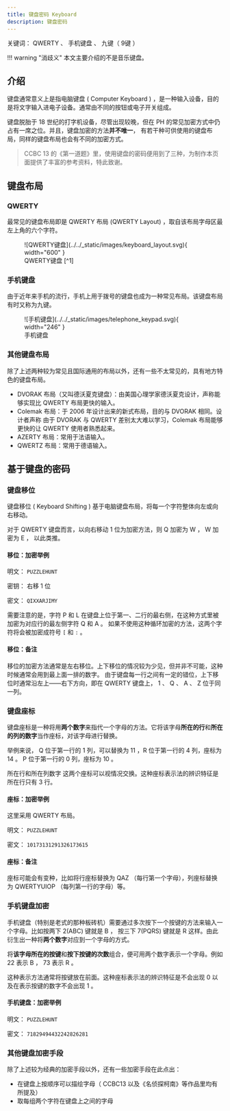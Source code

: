 ```yaml
---
title: 键盘密码 Keyboard
description: 键盘密码
---
```


关键词： QWERTY 、 手机键盘 、 九键（ 9键 ）

!!! warning "消歧义"
    本文主要介绍的不是音乐键盘。

## 介绍

键盘通常意义上是指电脑键盘 ( Computer Keyboard ) ，是一种输入设备，目的是将文字输入进电子设备。通常由不同的按钮或电子开关组成。

键盘脱胎于 18 世纪的打字机设备，尽管出现较晚，但在 PH 的常见加密方式中仍占有一席之位。并且，键盘加密的方法**并不唯一**，
有若干种可供使用的键盘布局，同样的键盘布局也会有不同的加密方式。

> CCBC 13 的《第一道题》里，使用键盘的密码便用到了三种，为制作本页面提供了丰富的参考资料，特此致谢。

## 键盘布局

### QWERTY

最常见的键盘布局即是 QWERTY 布局 (QWERTY Layout) ，取自该布局字母区最左上角的六个字符。

<figure markdown>
  ![QWERTY键盘](../../_static/images/keyboard_layout.svg){ width="600" }
  <figcaption markdown>QWERTY键盘&nbsp;[^1]
  </figcaption>
</figure>

### 手机键盘

由于近年来手机的流行，手机上用于拨号的键盘也成为一种常见布局。该键盘布局有时又称为九键。

<figure markdown>
  ![手机键盘](../../_static/images/telephone_keypad.svg){ width="246" }
  <figcaption>手机键盘</figcaption>
</figure>

### 其他键盘布局

除了上述两种较为常见且国际通用的布局以外，还有一些不太常见的，具有地方特色的键盘布局。

- DVORAK 布局（又叫德沃夏克键盘）：由美国心理学家德沃夏克设计，声称能够实现比 QWERTY 布局更快的输入。
- Colemak 布局：于 2006 年设计出来的新式布局，目的与 DVORAK 相同。设计者声称
    由于 DVORAK 与 QWERTY 差别太大难以学习，Colemak 布局能够更快的让 QWERTY 使用者熟悉起来。
- AZERTY 布局：常用于法语输入。
- QWERTZ 布局：常用于德语输入。

## 基于键盘的密码

### 键盘移位

键盘移位 ( Keyboard Shifting ) 基于电脑键盘布局，将每一个字符整体向左或向右移动。

对于 QWERTY 键盘而言，以向右移动 1 位为加密方法，则 Q 加密为 W ， W 加密为 E ， 以此类推。

#### 移位：加密举例

明文： `PUZZLEHUNT`

密钥： 右移 1 位

密文： `QIXXARJIMY`

需要注意的是，字符 P 和 L 在键盘上位于第一、二行的最右侧，在这种方式里被加密为对应行的最左侧字符 Q 和 A 。
如果不使用这种循环加密的方法，这两个字符将会被加密成符号 `[` 和 `:` 。

#### 移位：备注

移位的加密方法通常是左右移位。上下移位的情况较为少见，但并非不可能，这种时候通常会用到最上面一排的数字。
由于键盘每一行之间有一定的错位，上下移位时通常沿左上——右下方向，即在 QWERTY 键盘上， 1 、 Q 、 A 、 Z 位于同一列。

### 键盘座标

键盘座标是一种将用**两个数字**来指代一个字母的方法。它将该字母**所在的行**和**所在的列的数字**当作座标，对该字母进行替换。

举例来说， Q 位于第一行的 1 列，可以替换为 11 ，R 位于第一行的 4 列，座标为 14 。 P 位于第一行的 0 列，座标为 10 。

所在行和所在列数字 这两个座标可以视情况交换。这种座标表示法的辨识特征是所在行只有 3 行。

#### 座标：加密举例

这里采用 QWERTY 布局。

明文： `PUZZLEHUNT`

密文： `10173131291326173615`

#### 座标：备注

座标可能会有变种，比如将行座标替换为 QAZ （每行第一个字母），列座标替换为 QWERTYUIOP （每列第一行的字母）等。

### 手机键盘加密

手机键盘（特别是老式的那种板砖机）需要通过多次按下一个按键的方法来输入一个字母。比如按两下 2(ABC) 键就是 B ，
按三下 7(PQRS) 键就是 R 这样。由此衍生出一种将**两个数字**对应到一个字母的方式。

将**该字母所在的按键**和**按下按键的次数**组合，便可用两个数字表示一个字母。例如 22 表示 B ， 73 表示 R 。

这种表示方法通常将按键放在前面。这种座标表示法的辨识特征是不会出现 0 以及在表示按键的数字不会出现 1 。

#### 手机键盘：加密举例

明文： `PUZZLEHUNT`

密文： `71829494432242826281`

### 其他键盘加密手段

除了上述较为经典的加密手段以外，还有一些加密手段在此点出：

- 在键盘上按顺序可以描绘字母（ CCBC13 以及《名侦探柯南》等作品里均有所提及）
- 取每组两个字符在键盘上之间的字母

[^1]: 来源： [Wikimedia Commons](https://commons.wikimedia.org/wiki/File:KB_United_States.svg)
